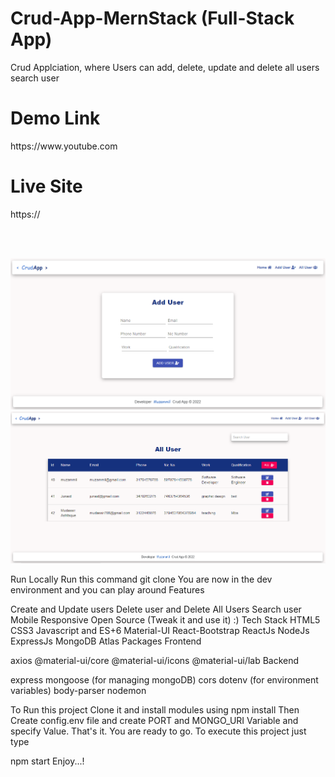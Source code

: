 
<h1>Crud-App-MernStack (Full-Stack App)</h1>

Crud Applciation, where Users can add, delete, update and delete all users search user

<h1>Demo Link</h1>
https://www.youtube.com

<h1>Live Site</h1>
https://

<br /><br/>

<img src="https://github.com/muzi-official/Crud-App-MernStack/blob/master/Crudimg1.PNG" />

<img src="https://github.com/muzi-official/Crud-App-MernStack/blob/master/Crudimg2.PNG" />


Run Locally
Run this command git clone 
You are now in the dev environment and you can play around
Features

Create and Update users
Delete user and Delete All Users
Search user
Mobile Responsive
Open Source (Tweak it and use it) :)
Tech Stack
HTML5
CSS3
Javascript and ES+6
Material-UI
React-Bootstrap
ReactJs
NodeJs
ExpressJs
MongoDB Atlas
Packages
Frontend

axios
@material-ui/core
@material-ui/icons
@material-ui/lab
Backend

express
mongoose (for managing mongoDB)
cors
dotenv (for environment variables)
body-parser
nodemon



To Run this project Clone it and install modules using
npm install
Then Create config.env file and create PORT and MONGO_URI Variable and specify Value. That's it. You are ready to go. To execute this project just type

npm start
Enjoy...!
